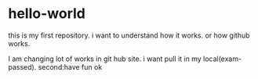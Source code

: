 # hello-world
this is my first repository. i want to understand how it works. or how github works.


I am changing lot of works in git hub site. i want pull it in my local(exam-passed).
second:have  fun ok 
